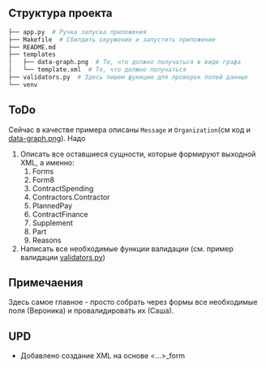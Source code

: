 ## Структура проекта
```bash
├── app.py  # Ручка запуска приложения
├── Makefile  # Сбилдить окружение и запустить приложение
├── README.md
├── templates 
│   ├── data-graph.png  # То, что должно получаться в виде графа
│   └── template.xml  # То, что должно получаться
├── validators.py  # Здесь пишем функции для проверок полей данных
└── venv
```

## ToDo
Сейчас в качестве примера описаны ```Message``` и ```Organization```(см код и [data-graph.png](templates/data-graph.png)). 
Надо 
1. Описать все оставшиеся сущности, которые формируют выходной XML, а именно: 
   1. Forms
   2. Form8
   3. ContractSpending 
   4. Contractors.Contractor
   5. PlannedPay
   6. ContractFinance
   7. Supplement
   8. Part
   9. Reasons
2. Написать все необходимые функции валидации (см. пример валидации [validators.py](src/validators.py))

## Примечаения

  Здесь самое главное - просто собрать через формы все необходимые поля (Вероника) и провалидировать их (Саша).

## UPD
- Добавлено создание XML на основе <...>_form